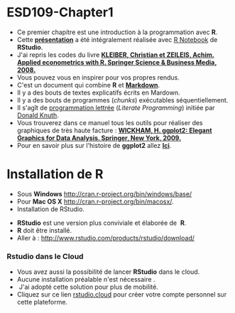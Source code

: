 # ESD109-Chapter1
* Ce premier chapitre est une introduction à la programmation avec **R**.
* Cette <a href="Applied_Econometrics_with_R.pdf"><strong>présentation</strong></a></span> a été intégralement réalisée avec <a href="https://rmarkdown.rstudio.com/lesson-10.html">R Notebook</a> de **RStudio**.
* J'ai repris les codes du livre <a href="Applied econometrics with R_Christian Kleiber_Achim Zeileis.pdf"><strong>KLEIBER, Christian et ZEILEIS, Achim. Applied econometrics with R. Springer Science & Business Media, 2008.</strong></a></span>
* Vous pouvez vous en inspirer pour vos propres rendus.
* C'est un document qui combine **R** et <a href="https://fr.m.wikipedia.org/wiki/Markdown"><strong>Markdown</strong></a>.</span>
* Il y a des bouts de textes explicatifs écrits en Mardown.
* Il y a des bouts de programmes (*chunks*) exécutables séquentiellement.
* Il s'agît de  <a href="https://fr.m.wikipedia.org/wiki/Programmation_lettrée">programmation </a><span><a href="https://fr.m.wikipedia.org/wiki/Programmation_lettrée">lettrée</a> (*Literate Programming*) <span>initiée par </span><a href="https://fr.m.wikipedia.org/wiki/Donald_Knuth" title="Donald Knuth">Donald Knuth</a>.
* Vous trouverez dans ce manuel tous les outils pour réaliser des graphiques de très haute facture : **<a href="ggplot2- Elegant Graphics for Data Analysis.pdf"><strong>WICKHAM, H. ggplot2: Elegant Graphics for Data Analysis. Springer, New York, 2009.</strong></a></span>** 
* Pour en savoir plus sur l'histoire de **ggplot2** allez **<a href="https://en.m.wikipedia.org/wiki/Ggplot2"><strong>Ici</strong></a></span>**.


# Installation de R
 * Sous **Windows** <a href="http://cran.r-project.org/bin/windows/base/" class="uri">http://cran.r-project.org/bin/windows/base/</a></li>
 * Pour **Mac OS X** <a href="http://cran.r-project.org/bin/macosx/" class="uri">http://cran.r-project.org/bin/macosx/</a>.</li>
 * Installation de RStudio.
</div>
<div id="installation-de-rstudio" class="section level2">
<ul>
<li><strong>RStudio</strong> est une version plus conviviale et élaborée de  <strong>R</strong>. </li>
<li><strong>R</strong> doit être installé.</li>
<li>Aller à : <a href="http://www.rstudio.com/products/rstudio/download/" class="uri">http://www.rstudio.com/products/rstudio/download/</a>  </li>
</ul>
<h3>Rstudio dans le Cloud</h3>
<ul>
<li>Vous avez aussi la possibilité de lancer <strong>RStudio</strong> dans le cloud.</li>
<li>Aucune installation préalable n'est nécessaire .</li>
<li> J'ai adopté cette solution pour plus de mobilité. </li>
<li>Cliquez sur ce lien <a href="https://rstudio.cloud/projects" target="_blank">rstudio.cloud</a> pour créer votre compte personnel sur cette plateforme.</li>
</ul>
</div>


